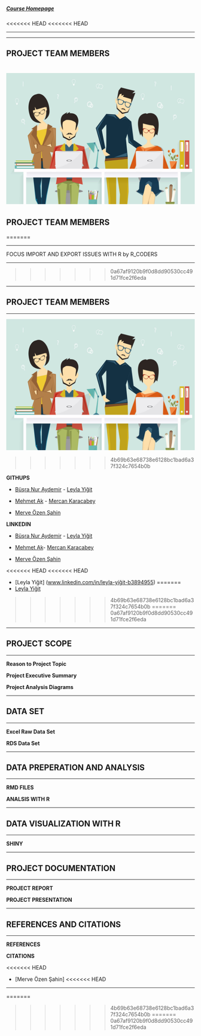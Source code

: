 #####  [Course Homepage](https://mef-bda503.github.io/)

<<<<<<< HEAD
<<<<<<< HEAD
***
***
## PROJECT TEAM MEMBERS

![alt text](https://github.com/MEF-BDA503/gpj18-r_coders/blob/master/img/R_developers.jpg)
=======
## PROJECT TEAM MEMBERS
=======
***
  FOCUS IMPORT AND EXPORT ISSUES WITH R by R_CODERS 

***


>>>>>>> 0a67af9120b9f0d8dd90530cc491d71fce2f6eda

*** 
## PROJECT TEAM MEMBERS
*** 
![Image description](https://github.com/MEF-BDA503/gpj18-r_coders/blob/master/img/R_developers.jpg)
>>>>>>> 4b69b63e68738e6128bc1bad6a37f324c7654b0b

**GITHUPS**

- [Büşra Nur Aydemir](https://mef-bda503.github.io/pj18-aydemirbusra/) - [Leyla Yiğit](https://mef-bda503.github.io/pj18-Leyla.Yigit/)

- [Mehmet Ak](https://mef-bda503.github.io/pj18-mehmetakk/) - [Mercan Karacabey](https://mef-bda503.github.io/pj18-mkaracabey/)

- [Merve Özen Şahin](https://mef-bda503.github.io/pj18-ozenm/)

**LINKEDIN**
- [Büşra Nur Aydemir]( https://www.linkedin.com/in/busra-nur-aydemir-51b81b8b/) - [Leyla Yiğit](https://www.linkedin.com/in/leyla-yi%C4%9Fit-b3894955/)

- [Mehmet Ak](https://www.linkedin.com/in/ACoAACENGXUBEHApr9slAuQzh8lBviwp1FrY3oY/)- [Mercan Karacabey](https://www.linkedin.com/in/mercan-karacabey-708240103/)

- [Merve Özen Şahin](https://www.linkedin.com/in/merve-ozen-sahin-91027431/)


<<<<<<< HEAD
<<<<<<< HEAD
- [Leyla Yiğit] (www.linkedin.com/in/leyla-yiğit-b3894955)
=======
- [Leyla Yiğit](https://www.linkedin.com/public-profile/settings?trk=d_flagship3_profile_self_view_public_profile)
>>>>>>> 4b69b63e68738e6128bc1bad6a37f324c7654b0b
=======
>>>>>>> 0a67af9120b9f0d8dd90530cc491d71fce2f6eda

***
## PROJECT SCOPE 
*** 
**Reason to Project Topic**

**Project Executive Summary**

**Project Analysis Diagrams**



***
## DATA SET 
*** 
**Excel Raw Data Set**

**RDS Data Set**



***
## DATA PREPERATION AND ANALYSIS
*** 
**RMD FILES**

**ANALSIS WITH R**



***
## DATA VISUALIZATION WITH R
*** 
**SHINY**



***
## PROJECT DOCUMENTATION
*** 
**PROJECT REPORT**

**PROJECT PRESENTATION**



***
## REFERENCES AND CITATIONS
*** 
**REFERENCES**

**CITATIONS**


<<<<<<< HEAD
- [Merve Özen Şahin]
<<<<<<< HEAD
***
=======
>>>>>>> 4b69b63e68738e6128bc1bad6a37f324c7654b0b
=======
>>>>>>> 0a67af9120b9f0d8dd90530cc491d71fce2f6eda

